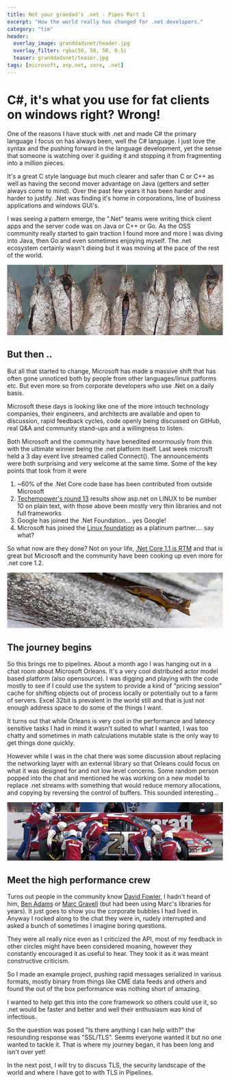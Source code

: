 ```yaml
---
title: Not your grandad's .net - Pipes Part 1
excerpt: "How the world really has changed for .net developers."
category: "tim"
header:
  overlay_image: granddadsnet/header.jpg
  overlay_filter: rgba(50, 50, 50, 0.5)
  teaser: granddadsnet/teaser.jpg
tags: [microsoft, asp.net, core, .net]
---
```


# C#, it's what you use for fat clients on windows right? Wrong!

One of the reasons I have stuck with .net and made C# the primary
language I focus on has always been, well the C# language. I just love
the syntax and the pushing forward in the language development, yet the sense
that someone is watching over it guiding it and stopping it from fragmenting into
a million pieces. 

It's a great C style language but much clearer and safer than
C or C++ as well as having the second mover advantage on Java (getters and setter always come to mind).
Over the past few years it has been harder and harder to justify. .Net was finding it's home in 
corporations, line of business applications and windows GUI's. 

I was seeing a pattern emerge, the ".Net"
teams were writing thick client apps and the server code was on Java or C++ or Go. As the OSS community
really started to gain traction I found more and more I was diving into Java, then Go and even sometimes
enjoying myself. The .net ecosystem certainly wasn't dieing but it was moving at the pace of the rest
of the world.

![Transform](/images/granddadsnet/transform.jpg)

## But then ..

But all that started to change, Microsoft has made a massive shift that has often gone unnoticed
both by people from other languages/linux patforms etc. But even more so from corporate developers
who use .Net on a daily basis. 

Microsoft these days is looking like one of the more intouch technology
companies, their engineers, and architects are available and open to discussion, rapid feedback cycles,
code openly being discussed on GitHub, real Q&A and community stand-ups and a willingness to listen.

Both Microsoft and the community have benedited enormously from this with the ultimate winner being the .net
platform itself. Last week microsft held a 3 day event live streamed called Connect(). The announcements were
both surprising and very welcome at the same time. Some of the key points that took from it were

1. ~60% of the .Net Core code base has been contributed from outside Microsoft
2. [Techempower's round 13](https://www.techempower.com/blog/2016/11/16/framework-benchmarks-round-13/) results show asp.net on LINUX to be number 10 on plain text, with those above been mostly very thin libraries and not full frameworks
3. Google has joined the .Net Foundation... yes Google!
4. Microsoft has joined the [Linux foundation](https://techcrunch.com/2016/11/16/microsoft-joins-the-linux-foundation/) as a platinum partner.... say what?

So what now are they done? Not on your life, [.Net Core 1.1 is RTM](https://blogs.msdn.microsoft.com/webdev/2016/11/16/announcing-asp-net-core-1-1/) 
and that is great but Microsoft and the community have
been cooking up even more for .net core 1.2.

![salmon](/images/granddadsnet/salmon.jpg)

## The journey begins

So this brings me to pipelines. About a month ago I was hanging out in a chat room about Microsoft Orleans. It's a very
cool distributed actor model based platform (also opensource). I was digging and playing with the code mostly to see if I 
could use the system to provide a kind of "pricing session" cache for shifting objects out of process locally or potentially
out to a farm of servers. Excel 32bit is prevalent in the world still and that is just not enough address space to do 
some of the things I want.

It turns out that while Orleans is very cool in the performance and latency sensitive tasks I had in mind it wasn't 
suited to what I wanted, I was too chatty and sometimes in math calculations mutable state is the only way to get things
done quickly. 

However while I was in the chat there was some discussion about replacing the networking layer with an 
external library so that Orleans could focus on what it was designed for and not low level concerns. Some random person
popped into the chat and mentioned he was working on a new model to replace .net streams with something that would reduce
memory allocations, and copying by reversing the control of buffers. This sounded interesting...

![crew](/images/granddadsnet/crew.jpg)

## Meet the high performance crew

Turns out people in the community know [David Fowler](https://twitter.com/davidfowl), I hadn't heard of him, [Ben Adams](https://twitter.com/ben_a_adams)
or [Marc Gravell](https://twitter.com/marcgravell) (but had been using Marc's libraries 
for years). It just goes to show you the corporate bubbles I had lived in. Anyway I rocked along to the chat they were in,
rudely interrupted and asked a bunch of sometimes I imagine boring questions.

They were all really nice even as I criticized the API, most of my feedback in other circles might have been considered moaning,
however they constantly encouraged it as useful to hear. They took it as it was meant constructive criticism.

So I made an example project, pushing rapid messages serialized in various formats, mostly binary from things like CME data
feeds and others and found the out of the box performance was nothing short of amazing. 

I wanted to help get this into the 
core framework so others could use it, so .net would be faster and better and well their enthusiasm was kind of infectious.

So the question was posed "Is there anything I can help with?" the resounding response was "SSL/TLS". Seems everyone wanted
it but no one wanted to tackle it. That is where my journey began, it has been long and isn't over yet!

In the next post, I will try to discuss TLS, the security landscape of the world and where I have got to with TLS in 
Pipelines.


